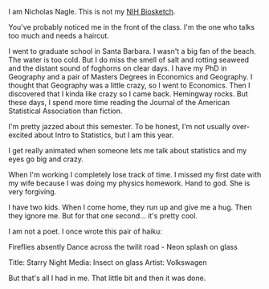 I am Nicholas Nagle.  This is not my [NIH Biosketch](http://grants.nih.gov/grants/guide/notice-files/NOT-OD-15-032.html).

You've probably noticed me in the front of the class.  I'm the one who talks too much and needs a haircut.

I went to graduate school in Santa Barbara.  I wasn't a big fan of the beach.  The water is too cold.  But I do miss the smell of salt and rotting seaweed and the distant sound of foghorns on clear days.  I have my PhD in Geography and a pair of Masters Degrees in Economics and Geography.  I thought that Geography was a little crazy, so I went to Economics.  Then I discovered that I kinda like crazy so I came back.   Hemingway rocks.  But these days, I spend more time reading the Journal of the American Statistical Association than fiction.

I'm pretty jazzed about this semester.  To be honest, I'm not usually over-excited about Intro to Statistics, but I am this year.

I get really animated when someone lets me talk about statistics and my eyes go big and crazy.

When I'm working I completely lose track of time.  I missed my first date with my wife because I was doing my physics homework.  Hand to god.  She is very forgiving.

I have two kids.  When I come home, they run up and give me a hug.  Then they ignore me.  But for that one second... it's pretty cool.


I am not a poet.  I once wrote this pair of haiku:

Fireflies absently
Dance across the twilit road -
Neon splash on glass

Title: Starry Night
Media: Insect on glass
Artist: Volkswagen

But that's all I had in me.  That little bit and then it was done.
